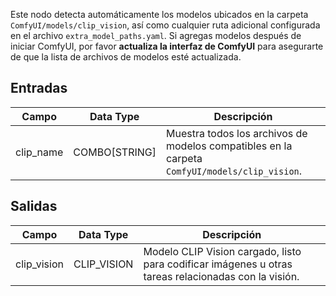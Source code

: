 Este nodo detecta automáticamente los modelos ubicados en la carpeta `ComfyUI/models/clip_vision`, así como cualquier ruta adicional configurada en el archivo `extra_model_paths.yaml`. Si agregas modelos después de iniciar ComfyUI, por favor **actualiza la interfaz de ComfyUI** para asegurarte de que la lista de archivos de modelos esté actualizada.

## Entradas

| Campo      | Data Type      | Descripción |
|------------|---------------|-------------|
| clip_name  | COMBO[STRING]  | Muestra todos los archivos de modelos compatibles en la carpeta `ComfyUI/models/clip_vision`. |

## Salidas

| Campo        | Data Type    | Descripción |
|--------------|--------------|-------------|
| clip_vision  | CLIP_VISION  | Modelo CLIP Vision cargado, listo para codificar imágenes u otras tareas relacionadas con la visión. |
